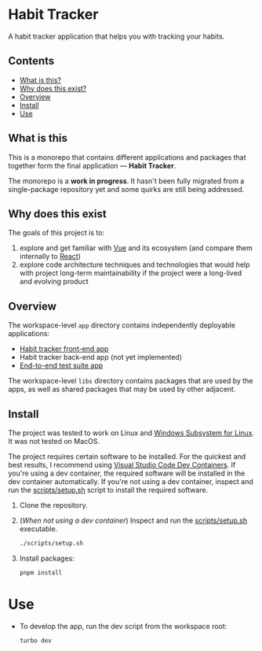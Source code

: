 # Habit Tracker

A habit tracker application that helps you with tracking your habits.

## Contents

- [What is this?](#what-is-this)
- [Why does this exist?](#why-does-this-exist)
- [Overview](#overview)
- [Install](#install)
- [Use](#use)

## What is this

This is a monorepo that contains different applications and packages that together form the final application — **Habit Tracker**.

The monorepo is a **work in progress**. It hasn't been fully migrated from a single-package repository yet and some quirks are still being addressed.

## Why does this exist

The goals of this project is to:

1. explore and get familiar with [Vue](https://vuejs.org) and its ecosystem (and compare them internally to [React](https://react.dev/))
1. explore code architecture techniques and technologies that would help with project long-term maintainability if the project were a long-lived and evolving product

## Overview

The workspace-level `app` directory contains independently deployable applications:

- [Habit tracker front-end app](./apps/habit-tracker-web/README.md)
- Habit tracker back-end app (not yet implemented)
- [End-to-end test suite app](./apps/habit-tracker-e2e/README.md)

The workspace-level `libs` directory contains packages that are used by the apps, as well as shared packages that may be used by other adjacent.

## Install

The project was tested to work on Linux and [Windows Subsystem for Linux](https://learn.microsoft.com/en-us/windows/wsl/install). It was not tested on MacOS.

The project requires certain software to be installed. For the quickest and best results, I recommend using [Visual Studio Code Dev Containers](https://code.visualstudio.com/docs/devcontainers/tutorial). If you're using a dev container, the required software will be installed in the dev container automatically. If you're not using a dev container, inspect and run the [scripts/setup.sh](./scripts/setup.sh) script to install the required software.

1. Clone the repository.
1. (_When not using a dev container_) Inspect and run the [scripts/setup.sh](./scripts/setup.sh) executable.
   ```sh
   ./scripts/setup.sh
   ```
1. Install packages:

   ```sh
   pnpm install
   ```

# Use

- To develop the app, run the dev script from the workspace root:

  ```sh
  turbo dev
  ```

